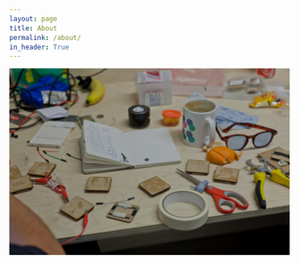 ```yaml
---
layout: page
title: About
permalink: /about/
in_header: True
---
```



![muh text](/assets/images/buildingshit.jpg "Hacking away.")
